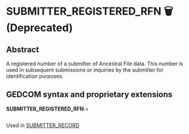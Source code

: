﻿# SUBMITTER_REGISTERED_RFN 🗑 (Deprecated)
## Abstract
A registered number of a submitter of Ancestral File data.  This number is used in subsequent
submissions or inquiries by the submitter for identification purposes.


## GEDCOM syntax and proprietary extensions

**SUBMITTER_REGISTERED_RFN**:=
<pre>
</pre>
Used in <a href=Ged.SUBMITTER_RECORD.md>SUBMITTER_RECORD</a><br />

